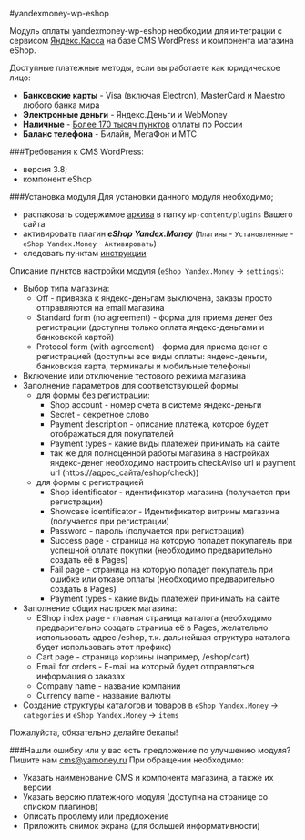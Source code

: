 #yandexmoney-wp-eshop

Модуль оплаты yandexmoney-wp-eshop необходим для интеграции с сервисом [Яндекс.Касса](http://kassa.yandex.ru/) на базе CMS WordPress и компонента магазина eShop. 

Доступные платежные методы, если вы работаете как юридическое лицо:
* **Банковские карты** -  Visa (включая Electron), MasterCard и Maestro любого банка мира
* **Электронные деньги** - Яндекс.Деньги и WebMoney
* **Наличные** - [Более 170 тысяч пунктов](https://money.yandex.ru/pay/doc.xml?id=526209) оплаты по России
* **Баланс телефона** - Билайн, МегаФон и МТС

###Требования к CMS WordPress:
* версия 3.8;
* компонент eShop

###Установка модуля
Для установки данного модуля необходимо;
* распаковать содержимое [архива](https://github.com/yandex-money/yandex-money-cms-wp-eshop/archive/master.zip) в папку `wp-content/plugins` Вашего сайта
* активировать плагин ***eShop Yandex.Money*** (`Плагины` - `Установленные` - `eShop Yandex.Money` - `Активировать`)
* следовать пунктам [инструкции](https://github.com/yandex-money/yandex-money-cms-wp-eshop/raw/master/WordPress.pdf)

Описание пунктов настройки модуля (`eShop Yandex.Money` -> `settings`):
* Выбор типа магазина:
	* Off - привязка к яндекс-деньгам выключена, заказы просто отправляются на email магазина
	* Standard form (no agreement) - форма для приема денег без регистрации (доступны только оплата яндекс-деньгами и банковской картой)
	* Protocol form (with agreement) - форма для приема денег с регистрацией (доступны все виды оплаты: яндекс-деньги, банковская карта, терминалы и мобильные телефоны)
* Включение или отключение тестового режима магазина
* Заполнение параметров для соответствующей формы:
	* для формы без регистрации:
		* Shop account - номер счета в системе яндекс-деньги
		* Secret - секретное слово
		* Payment description - описание платежа, которое будет отображаться для покупателей
		* Payment types - какие виды платежей принимать на сайте
		* так же для полноценной работы магазина в настройках яндекс-денег необходимо настроить checkAviso url и payment url (https://адрес_сайта/eshop/check))
	* для формы с регистрацией
		* Shop identificator - идентификатор магазина (получается при регистрации)
		* Showcase identificator - Идентификатор витрины магазина (получается при регистрации)
		* Password - пароль (получается при регистрации)
		* Success page - страница на которую попадет покупатель при успешной оплате покупки (необходимо предварительно создать её в Pages)
		* Fail page - страница на которую попадет покупатель при ошибке или отказе оплаты (необходимо предварительно создать в Pages)
		* Payment types - какие виды платежей принимать на сайте
* Заполнение общих настроек магазина:
	* EShop index page - главная страница каталога (необходимо предварительно создать страница её в Pages, желательно использовать адрес /eshop, т.к. дальнейшая структура каталога будет использовать этот префикс)
	* Cart page - страница корзины (например, /eshop/cart)
	* Email for orders - E-mail на который будет отправляться информация о заказах
	* Company name - название компании
	* Currency name - название валюты
* Создание структуры каталогов и товаров в `eShop Yandex.Money` -> `categories` и `eShop Yandex.Money` -> `items`

Пожалуйста, обязательно делайте бекапы!

###Нашли ошибку или у вас есть предложение по улучшению модуля?
Пишите нам cms@yamoney.ru
При обращении необходимо:
* Указать наименование CMS и компонента магазина, а также их версии
* Указать версию платежного модуля (доступна на странице со списком плагинов)
* Описать проблему или предложение
* Приложить снимок экрана (для большей информативности)